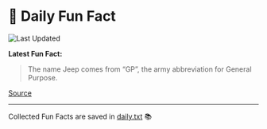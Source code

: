# 🌟 Daily Fun Fact

![Last Updated](https://img.shields.io/badge/Last_Updated-2025_09_23-blue?style=flat-square)

**Latest Fun Fact:**

> The name Jeep comes from “GP”, the army abbreviation for General Purpose.

[Source](https://www.djtech.net/humor/shorty_useless_facts.htm)

---

Collected Fun Facts are saved in [daily.txt](daily.txt) 📚
